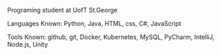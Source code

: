 Programing student at UofT St.George

Languages Known: Python, Java, HTML, css, C#, JavaScript

Tools Known: github, git, Docker, Kubernetes, MySQL, PyCharm, IntelliJ, Node.js, Unity
